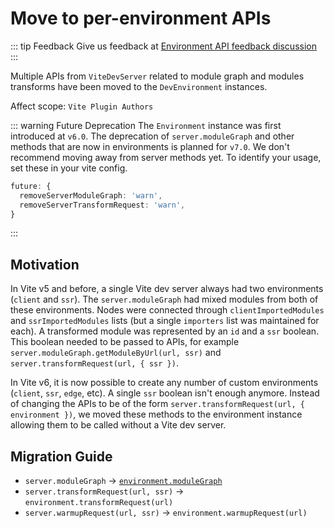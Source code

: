 # Move to per-environment APIs

::: tip Feedback
Give us feedback at [Environment API feedback discussion](https://github.com/vitejs/vite/discussions/16358)
:::

Multiple APIs from `ViteDevServer` related to module graph and modules transforms have been moved to the `DevEnvironment` instances.

Affect scope: `Vite Plugin Authors`

::: warning Future Deprecation
The `Environment` instance was first introduced at `v6.0`. The deprecation of `server.moduleGraph` and other methods that are now in environments is planned for `v7.0`. We don't recommend moving away from server methods yet. To identify your usage, set these in your vite config.

```ts
future: {
  removeServerModuleGraph: 'warn',
  removeServerTransformRequest: 'warn',
}
```

:::

## Motivation

In Vite v5 and before, a single Vite dev server always had two environments (`client` and `ssr`). The `server.moduleGraph` had mixed modules from both of these environments. Nodes were connected through `clientImportedModules` and `ssrImportedModules` lists (but a single `importers` list was maintained for each). A transformed module was represented by an `id` and a `ssr` boolean. This boolean needed to be passed to APIs, for example `server.moduleGraph.getModuleByUrl(url, ssr)` and `server.transformRequest(url, { ssr })`.

In Vite v6, it is now possible to create any number of custom environments (`client`, `ssr`, `edge`, etc). A single `ssr` boolean isn't enough anymore. Instead of changing the APIs to be of the form `server.transformRequest(url, { environment })`, we moved these methods to the environment instance allowing them to be called without a Vite dev server.

## Migration Guide

- `server.moduleGraph` -> [`environment.moduleGraph`](/guide/api-environment#separate-module-graphs)
- `server.transformRequest(url, ssr)` -> `environment.transformRequest(url)`
- `server.warmupRequest(url, ssr)` -> `environment.warmupRequest(url)`